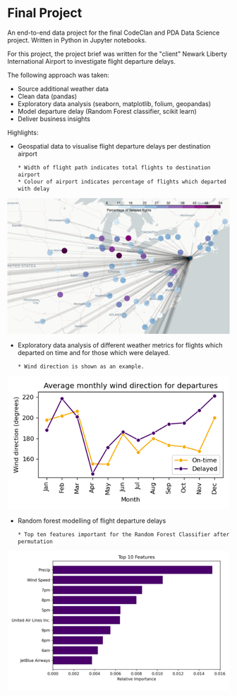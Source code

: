 # Final Project

An end-to-end data project for the final CodeClan and PDA Data Science project. Written in Python in Jupyter notebooks.

For this project, the project brief was written for the "client" Newark Liberty International Airport to investigate flight departure delays.

The following approach was taken:

- Source additional weather data
- Clean data (pandas)
- Exploratory data analysis (seaborn, matplotlib, folium, geopandas)
- Model departure delay (Random Forest classifier, scikit learn)
- Deliver business insights

Highlights:

- Geospatial data to visualise flight departure delays per destination airport

      * Width of flight path indicates total flights to destination airport
      * Colour of airport indicates percentage of flights which departed with delay
![Destination delay plot](/documentation/screenshots/dest_delay_plot_fig.png)

- Exploratory data analysis of different weather metrics for flights which departed on time and for those which were delayed. 

      * Wind direction is shown as an example.
![Wind_direction plot](/documentation/screenshots/wind_dir_plot_fig.png)

- Random forest modelling of flight departure delays

      * Top ten features important for the Random Forest Classifier after permutation
![model_feature_importance plot](/documentation/screenshots/model_importance_plot_fig.png)
